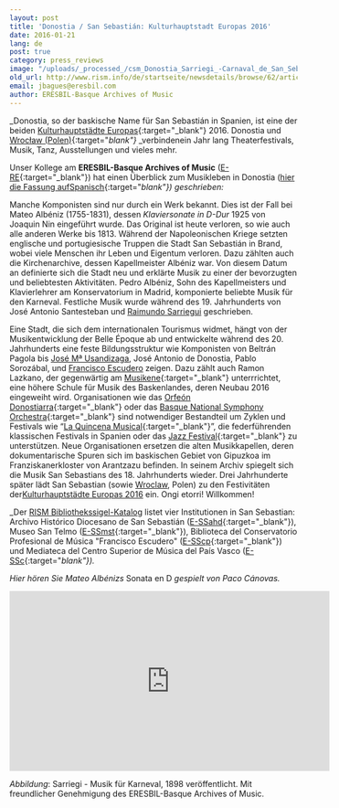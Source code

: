 ```yaml
---
layout: post
title: 'Donostia / San Sebastián: Kulturhauptstadt Europas 2016'
date: 2016-01-21
lang: de
post: true
category: press_reviews
image: "/uploads/_processed_/csm_Donostia_Sarriegi_-Carnaval_de_San_Sebastian_23b9a186b0.jpg"
old_url: http://www.rism.info/de/startseite/newsdetails/browse/62/article/64/donostia-san-sebastian-european-capital-of-culture-2016.html
email: jbagues@eresbil.com
author: ERESBIL-Basque Archives of Music
---
```



_Donostia, so der baskische Name für San Sebastián in Spanien, ist eine der beiden [Kulturhauptstädte Europas](http://dss2016.eu/en/){:target="_blank"} 2016. Donostia und [Wrocław (Polen)](http://www.wroclaw2016.pl/){:target="_blank"}_ _verbindenein Jahr lang Theaterfestivals, Musik, Tanz, Ausstellungen und vieles mehr.

Unser Kollege am **ERESBIL-Basque Archives of Music** ([E-RE](http://www.eresbil.com/){:target="_blank"}) hat einen Überblick zum Musikleben in Donostia ([hier die Fassung aufSpanisch](http://www.iaml.info/news/donostia-san-sebastian-european-capital-culture-2016#espanol){:target="_blank"}) geschrieben:_


Manche Komponisten sind nur durch ein Werk bekannt. Dies ist der Fall bei Mateo Albéniz (1755-1831), dessen _Klaviersonate in D-Dur_ 1925 von Joaquin Nin eingeführt wurde. Das Original ist heute verloren, so wie auch alle anderen Werke bis 1813. Während der Napoleonischen Kriege setzten englische und portugiesische Truppen die Stadt San Sebastián in Brand, wobei viele Menschen ihr Leben und Eigentum verloren. Dazu zählten auch die Kirchenarchive, dessen Kapellmeister Albéniz war. Von diesem Datum an definierte sich die Stadt neu und erklärte Musik zu einer der bevorzugten und beliebtesten Aktivitäten. Pedro Albéniz, Sohn des Kapellmeisters und Klavierlehrer am Konservatorium in Madrid, komponierte beliebte Musik für den Karneval. Festliche Musik wurde während des 19. Jahrhunderts von José Antonio Santesteban und [Raimundo Sarriegui](http://www.eresbil.com/web/sarriegui/presentacion.aspx) geschrieben.

Eine Stadt, die sich dem internationalen Tourismus widmet, hängt von der Musikentwicklung der Belle Époque ab und entwickelte während des 20. Jahrhunderts eine feste Bildungsstruktur wie Komponisten von Beltrán Pagola bis [José Mª Usandizaga](http://www.eresbil.com/web/usandizaga/presentacion.aspx?lang=es), José Antonio de Donostia, Pablo Sorozábal, und [Francisco Escudero](http://www.eresbil.com/web/escudero/presentacion.aspx) zeigen. Dazu zählt auch Ramon Lazkano, der gegenwärtig am [Musikene](http://musikene.eus/en){:target="_blank"} unterrrichtet, eine höhere Schule für Musik des Baskenlandes, deren Neubau 2016 eingeweiht wird. Organisationen wie das [Orfeón Donostiarra](http://www.orfeondonostiarra.org/es/){:target="_blank"} oder das [Basque National Symphony Orchestra](http://www.euskadikoorkestra.es/en/default.asp?){:target="_blank"} sind notwendiger Bestandteil um Zyklen und Festivals wie “[La Quincena Musical](http://www.quincenamusical.eus/){:target="_blank"}”, die federführenden klassischen Festivals in Spanien oder das [Jazz Festival](http://heinekenjazzaldia.com/en/){:target="_blank"} zu unterstützen. Neue Organisationen ersetzen die alten Musikkapellen, deren dokumentarische Spuren sich im baskischen Gebiet von Gipuzkoa im Franziskanerkloster von Arantzazu befinden. In seinem Archiv spiegelt sich die Musik San Sebastians des 18. Jahrhunderts wieder. Drei Jahrhunderte später lädt San Sebastian (sowie [Wroclaw](http://www.wroclaw2016.pl/), Polen) zu den Festivitäten der[Kulturhauptstädte Europas 2016](http://dss2016.eu/en/) ein. Ongi etorri! Willkommen!

_Der [RISM Bibliothekssigel-Katalog](/de/community/entwicklung/rism-bibliothekssigel.html) listet vier Institutionen in San Sebastian: Archivo Histórico Diocesano de San Sebastián ([E-SSahd](http://www.mendezmende.org/es/){:target="_blank"}), Museo San Telmo ([E-SSmst](http://www.santelmomuseoa.com/index.php?lang=es){:target="_blank"}), Biblioteca del Conservatorio Profesional de Música "Francisco Escudero" ([E-SScp](http://conservatorioescudero.eus/biblioteca-y-asociacion-de-padres/){:target="_blank"}) und Mediateca del Centro Superior de Música del País Vasco ([E-SSc](http://musikene.net/musikene/mediateca/){:target="_blank"})._

_Hier hören Sie Mateo Albénizs_ Sonata en D _gespielt von Paco Cánovas._

<iframe width="560" height="315" src="https://www.youtube.com/embed/HxIU6WBXFkU" frameborder="0" allowfullscreen></iframe>

_Abbildung_: Sarriegi - Musik für Karneval, 1898 veröffentlicht. Mit freundlicher Genehmigung des ERESBIL-Basque Archives of Music.





<script type="text/javascript">var switchTo5x=true;</script><script type="text/javascript" src="http://w.sharethis.com/button/buttons.js"></script><script type="text/javascript">stLight.options({publisher: "9b601438-1ce1-49d8-bfd7-9cff5df54c17", doNotHash: false, doNotCopy: false, hashAddressBar: false});</script>